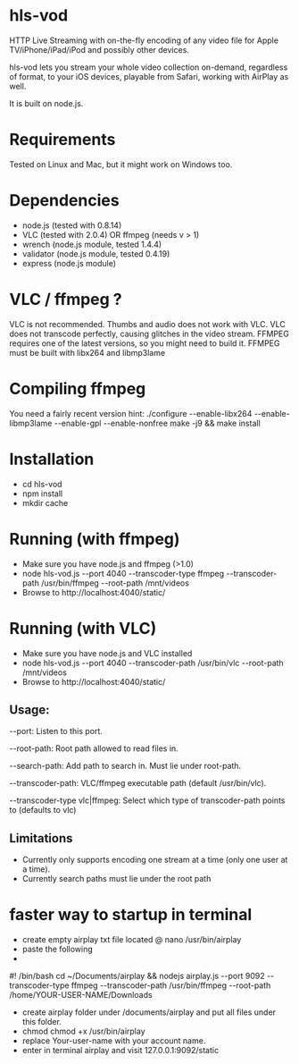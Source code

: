 hls-vod
=======

HTTP Live Streaming with on-the-fly encoding of any video file for Apple TV/iPhone/iPad/iPod and possibly other devices.

hls-vod lets you stream your whole video collection on-demand, regardless of format, to your iOS devices, playable from Safari, working with AirPlay as well.

It is built on node.js.

Requirements
============
Tested on Linux and Mac, but it might work on Windows too.

Dependencies
============
- node.js (tested with 0.8.14)
- VLC (tested with 2.0.4) OR ffmpeg (needs v > 1)
- wrench (node.js module, tested 1.4.4)
- validator (node.js module, tested 0.4.19)
- express (node.js module)

VLC / ffmpeg ?
==============
VLC is not recommended. Thumbs and audio does not work with VLC. VLC does not transcode perfectly, causing glitches in the video stream.
FFMPEG requires one of the latest versions, so you might need to build it. FFMPEG must be built with libx264 and libmp3lame

Compiling ffmpeg
================
You need a fairly recent version
hint:
./configure --enable-libx264 --enable-libmp3lame --enable-gpl --enable-nonfree
make -j9 && make install

Installation
============
- cd hls-vod
- npm install
- mkdir cache

Running (with ffmpeg)
============
- Make sure you have node.js and ffmpeg (>1.0)
- node hls-vod.js --port 4040 --transcoder-type ffmpeg --transcoder-path /usr/bin/ffmpeg --root-path /mnt/videos
- Browse to http://localhost:4040/static/

Running (with VLC)
============
- Make sure you have node.js and VLC installed
- node hls-vod.js --port 4040 --transcoder-path /usr/bin/vlc --root-path /mnt/videos
- Browse to http://localhost:4040/static/


Usage:
------
--port: Listen to this port.

--root-path: Root path allowed to read files in.

--search-path: Add path to search in. Must lie under root-path.

--transcoder-path: VLC/ffmpeg executable path (default /usr/bin/vlc).

--transcoder-type vlc|ffmpeg: Select which type of transcoder-path points to (defaults to vlc)

Limitations
-----------
- Currently only supports encoding one stream at a time (only one user at a time).
- Currently search paths must lie under the root path


faster way to startup in terminal 
============
- create empty airplay txt file located @ nano /usr/bin/airplay
- paste the following
-
#! /bin/bash
cd ~/Documents/airplay && 
nodejs airplay.js --port 9092 --transcoder-type ffmpeg --transcoder-path /usr/bin/ffmpeg --root-path /home/YOUR-USER-NAME/Downloads 

- create airplay folder under /documents/airplay and put all files under this folder.
- chmod chmod +x /usr/bin/airplay
- replace Your-user-name with your account name.
- enter in terminal airplay and visit 127.0.0.1:9092/static 
